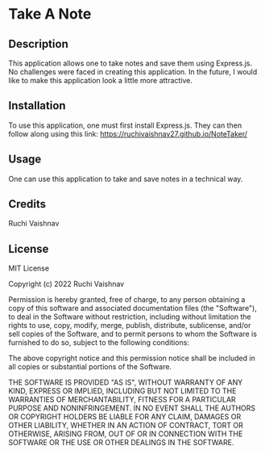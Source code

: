 # Take A Note

## Description

This application allows one to take notes and save them using Express.js.  No challenges were faced in creating this application.  In the future, I would like to make this application look a little more attractive.

## Installation

To use this application, one must first install Express.js.  They can then follow along using this link: https://ruchivaishnav27.github.io/NoteTaker/

## Usage

One can use this application to take and save notes in a technical way.

## Credits

Ruchi Vaishnav

## License

MIT License

Copyright (c) 2022 Ruchi Vaishnav

Permission is hereby granted, free of charge, to any person obtaining a copy of this software and associated documentation files (the "Software"), to deal in the Software without restriction, including without limitation the rights to use, copy, modify, merge, publish, distribute, sublicense, and/or sell copies of the Software, and to permit persons to whom the Software is furnished to do so, subject to the following conditions:

The above copyright notice and this permission notice shall be included in all copies or substantial portions of the Software.

THE SOFTWARE IS PROVIDED "AS IS", WITHOUT WARRANTY OF ANY KIND, EXPRESS OR IMPLIED, INCLUDING BUT NOT LIMITED TO THE WARRANTIES OF MERCHANTABILITY, FITNESS FOR A PARTICULAR PURPOSE AND NONINFRINGEMENT. IN NO EVENT SHALL THE AUTHORS OR COPYRIGHT HOLDERS BE LIABLE FOR ANY CLAIM, DAMAGES OR OTHER LIABILITY, WHETHER IN AN ACTION OF CONTRACT, TORT OR OTHERWISE, ARISING FROM, OUT OF OR IN CONNECTION WITH THE SOFTWARE OR THE USE OR OTHER DEALINGS IN THE SOFTWARE.
